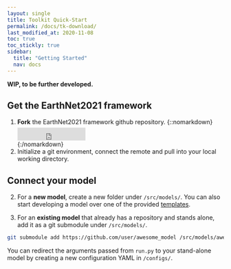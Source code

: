 ```yaml
---
layout: single
title: Toolkit Quick-Start
permalink: /docs/tk-download/
last_modified_at: 2020-11-08
toc: true
toc_stickly: true
sidebar:
  title: "Getting Started"
  nav: docs
---
```

**WIP, to be further developed.**

## Get the EarthNet2021 framework
1. **Fork** the EarthNet2021 framework github repository.
{::nomarkdown}<p style="margin-top: 5px;margin-bottom: 0px"></iframe><iframe style="display: inline-block;" src="https://ghbtns.com/github-btn.html?user=earthnet2021&repo=earthnet&type=fork&count=true&size=large" frameborder="0" scrolling="0" width="158px" height="30px"></iframe></p>{:/nomarkdown}
2. Initialize a git environment, connect the remote and pull into your local working directory.

## Connect your model

2. For a **new model**, create a new folder under `/src/models/`. You can also start developing a model over one of the provided [templates](/docs/templates/).

1. For an **existing model** that already has a repository and stands alone, add it as a git submodule under `/src/models/`. 
```bash
git submodule add https://github.com/user/awesome_model /src/models/awesome_model
```
You can redirect the arguments passed from `run.py` to your stand-alone model by creating a new configuration YAML in `/configs/`.